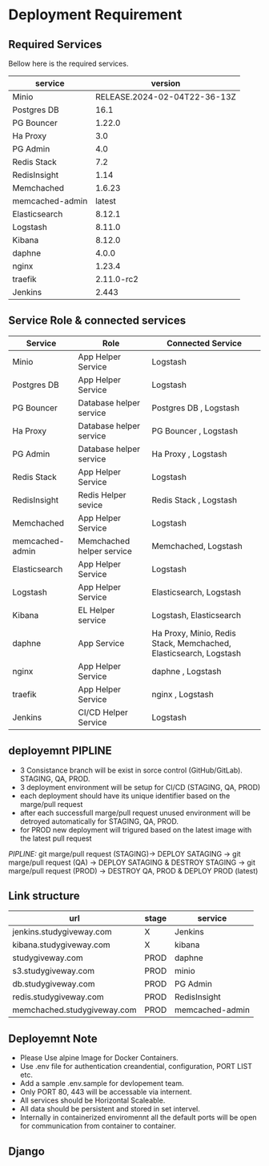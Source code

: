# Deployment Requirement

## Required Services

Bellow here is the required services.

| service         | version                      |
| --------------- | ---------------------------- |
| Minio           | RELEASE.2024-02-04T22-36-13Z |
| Postgres DB     | 16.1                         |
| PG Bouncer      | 1.22.0                       |
| Ha Proxy        | 3.0                          |
| PG Admin        | 4.0                          |
| Redis Stack     | 7.2                          |
| RedisInsight    | 1.14                         |
| Memchached      | 1.6.23                       |
| memcached-admin | latest                       |
| Elasticsearch   | 8.12.1                       |
| Logstash        | 8.11.0                       |
| Kibana          | 8.12.0                       |
| daphne          | 4.0.0                        |
| nginx           | 1.23.4                       |
| traefik         | 2.11.0-rc2                   |
| Jenkins         | 2.443                        |

## Service Role & connected services

| Service         | Role                      | Connected Service                                                 |
| --------------- | ------------------------- | ----------------------------------------------------------------- |
| Minio           | App Helper Service        | Logstash                                                          |
| Postgres DB     | App Helper Service        | Logstash                                                          |
| PG Bouncer      | Database helper service   | Postgres DB , Logstash                                            |
| Ha Proxy        | Database helper service   | PG Bouncer , Logstash                                             |
| PG Admin        | Database helper service   | Ha Proxy , Logstash                                               |
| Redis Stack     | App Helper Service        | Logstash                                                          |
| RedisInsight    | Redis Helper sevice       | Redis Stack , Logstash                                            |
| Memchached      | App Helper Service        | Logstash                                                          |
| memcached-admin | Memchached helper service | Memchached, Logstash                                              |
| Elasticsearch   | App Helper Service        | Logstash                                                          |
| Logstash        | App Helper Service        | Elasticsearch, Logstash                                           |
| Kibana          | EL Helper service         | Logstash, Elasticsearch                                           |
| daphne          | App Service               | Ha Proxy, Minio, Redis Stack, Memchached, Elasticsearch, Logstash |
| nginx           | App Helper Service        | daphne , Logstash                                                 |
| traefik         | App Helper Service        | nginx , Logstash                                                  |
| Jenkins         | CI/CD Helper Service      | Logstash                                                          |

## deployemnt PIPLINE

- 3 Consistance branch will be exist in sorce control (GitHub/GitLab). STAGING, QA, PROD.
- 3 deployment environment will be setup for CI/CD (STAGING, QA, PROD)
- each deployment should have its unique identifier based on the marge/pull request
- after each successfull marge/pull request unused environment will be detroyed automatically for STAGING, QA, PROD.
- for PROD new deployment will trigured based on the latest image with the latest pull request

_PIPLINE:_
git marge/pull request (STAGING)-> DEPLOY SATAGING -> git marge/pull request (QA) -> DEPLOY SATAGING & DESTROY STAGING -> git marge/pull request (PROD) -> DESTROY QA, PROD & DEPLOY PROD (latest)

## Link structure

| url                         | stage | service         |
| --------------------------- | ----- | --------------- |
| jenkins.studygiveway.com    | X     | Jenkins         |
| kibana.studygiveway.com     | X     | kibana          |
| studygiveway.com            | PROD  | daphne          |
| s3.studygiveway.com         | PROD  | minio           |
| db.studygiveway.com         | PROD  | PG Admin        |
| redis.studygiveway.com      | PROD  | RedisInsight    |
| memchached.studygiveway.com | PROD  | memcached-admin |

## Deployemnt Note

- Please Use alpine Image for Docker Containers.
- Use .env file for authentication creandential, configuration, PORT LIST etc.
- Add a sample .env.sample for devlopement team.
- Only PORT 80, 443 will be accessable via internent.
- All services should be Horizontal Scaleable.
- All data should be persistent and stored in set intervel.
- Internally in containerized enviromennt all the default ports will be open for communication from container to container.

## Django
